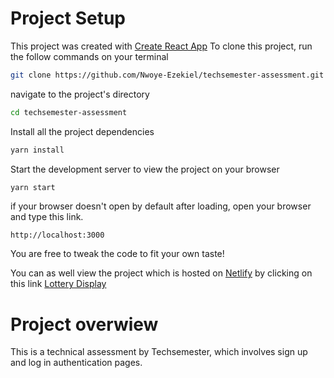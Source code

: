 # Project Setup

This project was created with [Create React App]
To clone this project, run the follow commands on your terminal

```sh
git clone https://github.com/Nwoye-Ezekiel/techsemester-assessment.git
```

navigate to the project's directory

```sh
cd techsemester-assessment
```

Install all the project dependencies

```sh
yarn install
```

Start the development server to view the project on your browser

```sh
yarn start
```

if your browser doesn't open by default after loading, open your browser and type this link.

`http://localhost:3000`

You are free to tweak the code to fit your own taste!

You can as well view the project which is hosted on [Netlify] by clicking on this link
[Lottery Display]

# Project overwiew

This is a technical assessment by Techsemester, which involves sign up and log in authentication pages.

[create react app]: https://create-react-app.dev
[netlify]: https://www.netlify.com/
[Lottery Display]: https://the-lottery-display.netlify.app/register
